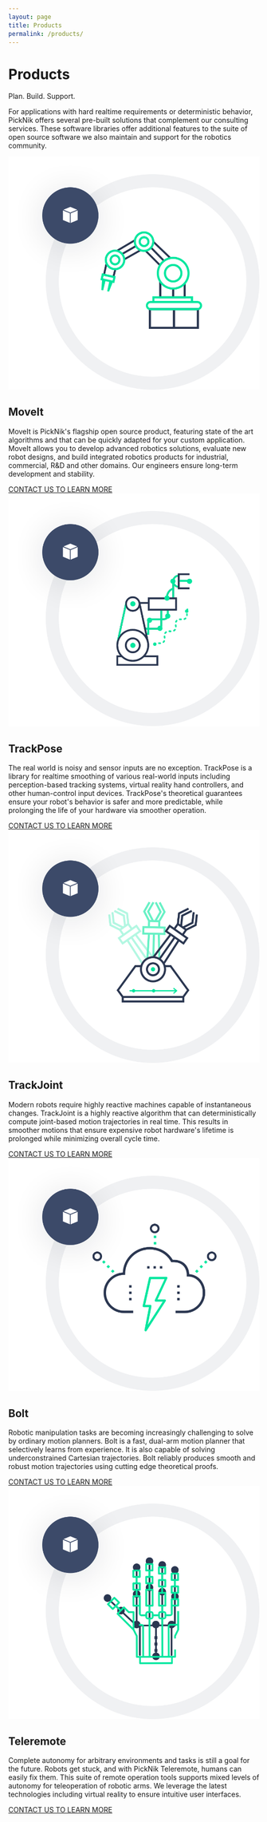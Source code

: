 ```yaml
---
layout: page
title: Products
permalink: /products/
---
```

<div class="container">
    <div class="products-section-main">
        <div class="row justify-content-center">
            <div class="col-12 col-lg-4">
                <h1 class="products-section-main-title">Products</h1>
                <span class="products-section-main-title--small">Plan. Build. Support.</span>
            </div>
            <div class="col-12 col-lg-6">
                <p>
                    For applications with hard realtime requirements or deterministic behavior, PickNik offers several pre-built solutions that complement our consulting services. These software libraries offer additional features to the suite of open source software we also maintain and support for the robotics community.
                </p>
            </div>
        </div>
    </div>
</div>
<div class="container-fluid bg-grey">
    <div class="container">
        <div class="products-card-wrapper">
            <div class="products-card-single">
                <div class="row flex-row align-items-center">
                    <div class="col-12 col-lg-6">
                        <div class="img-wrapper">
                            <img class="icon" src="/assets/images/redesign/Moveit.png" alt="MoveIt icon">
                        </div>
                    </div>
                    <div class="col-12 col-lg-6">
                        <h2>MoveIt</h2>
                        <p>MoveIt is PickNik's flagship open source product, featuring state of the art algorithms and that can be quickly adapted for your custom application. MoveIt allows you to develop advanced robotics solutions, evaluate new robot designs, and build integrated robotics products for industrial, commercial, R&D and other domains. Our engineers ensure long-term development and stability.
                        </p>
                        <a href="/connect" class="btn">CONTACT US TO LEARN MORE</a>
                    </div>
                </div>
            </div>
            <div class="products-card-single">
                <div class="row flex-row align-items-center">
                    <div class="col-12 col-lg-6">
                        <div class="img-wrapper">
                            <img class="icon" src="/assets/images/redesign/zeflexxes.png" alt="PickNik Zeflexxes icon">
                        </div>
                    </div>
                    <div class="col-12 col-lg-6">
                        <h2>TrackPose</h2>
                        <p>The real world is noisy and sensor inputs are no exception. TrackPose is a library for realtime smoothing of various real-world inputs including perception-based tracking systems, virtual reality hand controllers, and other human-control input devices. TrackPose's theoretical guarantees ensure your robot's behavior is safer and more predictable, while prolonging the life of your hardware via smoother operation.
                        </p>
                        <a href="/connect" class="btn">CONTACT US TO LEARN MORE</a>
                    </div>
                </div>
            </div>
            <div class="products-card-single">
                <div class="row flex-row align-items-center">
                    <div class="col-12 col-lg-6">
                        <div class="img-wrapper">
                            <img class="icon" src="/assets/images/redesign/trackpose.png" alt="PickNik TrackJoint icon">
                        </div>
                    </div>
                    <div class="col-12 col-lg-6">
                        <h2>TrackJoint</h2>
                        <p>Modern robots require highly reactive machines capable of instantaneous changes. TrackJoint is a highly reactive algorithm that can deterministically compute joint-based motion trajectories in real time. This results in smoother motions that ensure expensive robot hardware's lifetime is prolonged while minimizing overall cycle time.
                        </p>
                        <a href="/connect" class="btn">CONTACT US TO LEARN MORE</a>
                    </div>
                </div>
            </div>
            <div class="products-card-single">
                <div class="row flex-row align-items-center">
                    <div class="col-12 col-lg-6">
                        <div class="img-wrapper">
                            <img class="icon" src="/assets/images/redesign/bolt.png" alt="PickNik Bolt icon">
                        </div>
                    </div>
                    <div class="col-12 col-lg-6">
                        <h2>Bolt</h2>
                        <p>Robotic manipulation tasks are becoming increasingly challenging to solve by ordinary motion planners. Bolt is a fast, dual-arm motion planner that selectively learns from experience. It is also capable of solving underconstrained Cartesian trajectories. Bolt reliably produces smooth and robust motion trajectories using cutting edge theoretical proofs.
                        </p>
                        <a href="/connect" class="btn">CONTACT US TO LEARN MORE</a>
                    </div>
                </div>
            </div>
            <div class="products-card-single">
                <div class="row flex-row align-items-center">
                    <div class="col-12 col-lg-6">
                        <div class="img-wrapper">
                            <img class="icon" src="/assets/images/redesign/teleremote.png" alt="PickNik Teleremote icon">
                        </div>
                    </div>
                    <div class="col-12 col-lg-6">
                        <h2>Teleremote</h2>
                        <p>Complete autonomy for arbitrary environments and tasks is still a goal for the future. Robots get stuck, and with PickNik Teleremote, humans can easily fix them. This suite of remote operation tools supports mixed levels of autonomy for teleoperation of robotic arms. We leverage the latest technologies including virtual reality to ensure intuitive user interfaces.
                        </p>
                        <a href="/connect" class="btn">CONTACT US TO LEARN MORE</a>
                    </div>
                </div>
            </div>
        </div>
    </div>
</div>
